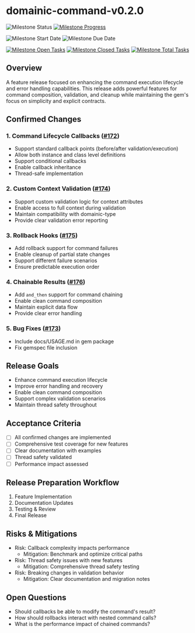 # domainic-command-v0.2.0

![Milestone Status](https://img.shields.io/badge/In%20Progress-orange?style=for-the-badge&label=Status)
[![Milestone Progress](https://img.shields.io/github/milestones/progress-percent/domainic/domainic/10?style=for-the-badge&label=Progress)](https://github.com/domainic/domainic/milestone/10)

![Milestone Start Date](https://img.shields.io/badge/TBD-blue?style=for-the-badge&label=Start%20Date)
![Milestone Due Date](https://img.shields.io/badge/TBD-blue?style=for-the-badge&label=Due%20Date)

[![Milestone Open Tasks](https://img.shields.io/github/issues-search/domainic/domainic?query=is%3Aopen%20milestone%3A%22domainic-command%20v0.2.0%22&style=for-the-badge&label=Open%20Tasks&color=red)](https://github.com/domainic/domainic/issues?q=is%3Aopen%20milestone%3A%22domainic-command%20v0.2.0%22)
[![Milestone Closed Tasks](https://img.shields.io/github/issues-search/domainic/domainic?query=is%3Aclosed%20milestone%3A%22domainic-command%20v0.2.0%22&style=for-the-badge&label=Closed%20Tasks&color=green)](https://github.com/domainic/domainic/issues?q=is%3Aclosed%20milestone%3A%22domainic-command%20v0.2.0%22)
[![Milestone Total Tasks](https://img.shields.io/github/issues-search/domainic/domainic?query=milestone%3A%22domainic-command%20v0.2.0%22&style=for-the-badge&label=Total%20Tasks&color=blue)](https://github.com/domainic/domainic/issues?q=milestone%3A%22domainic-command%20v0.2.0%22)

## Overview

A feature release focused on enhancing the command execution lifecycle and error handling capabilities. This release
adds powerful features for command composition, validation, and cleanup while maintaining the gem's focus on simplicity
and explicit contracts.

## Confirmed Changes

### 1. Command Lifecycle Callbacks ([#172](https://github.com/domainic/domainic/issues/172))

* Support standard callback points (before/after validation/execution)
* Allow both instance and class level definitions
* Support conditional callbacks
* Enable callback inheritance
* Thread-safe implementation

### 2. Custom Context Validation ([#174](https://github.com/domainic/domainic/issues/174))

* Support custom validation logic for context attributes
* Enable access to full context during validation
* Maintain compatibility with domainic-type
* Provide clear validation error reporting

### 3. Rollback Hooks ([#175](https://github.com/domainic/domainic/issues/175))

* Add rollback support for command failures
* Enable cleanup of partial state changes
* Support different failure scenarios
* Ensure predictable execution order

### 4. Chainable Results ([#176](https://github.com/domainic/domainic/issues/176))

* Add `and_then` support for command chaining
* Enable clean command composition
* Maintain explicit data flow
* Provide clear error handling

### 5. Bug Fixes ([#173](https://github.com/domainic/domainic/issues/173))

* Include docs/USAGE.md in gem package
* Fix gemspec file inclusion

## Release Goals

* Enhance command execution lifecycle
* Improve error handling and recovery
* Enable clean command composition
* Support complex validation scenarios
* Maintain thread safety throughout

## Acceptance Criteria

* [ ] All confirmed changes are implemented
* [ ] Comprehensive test coverage for new features
* [ ] Clear documentation with examples
* [ ] Thread safety validated
* [ ] Performance impact assessed

## Release Preparation Workflow

1. Feature Implementation
2. Documentation Updates
3. Testing & Review
4. Final Release

## Risks & Mitigations

* Risk: Callback complexity impacts performance
  * Mitigation: Benchmark and optimize critical paths
* Risk: Thread safety issues with new features
  * Mitigation: Comprehensive thread safety testing
* Risk: Breaking changes in validation behavior
  * Mitigation: Clear documentation and migration notes

## Open Questions

* Should callbacks be able to modify the command's result?
* How should rollbacks interact with nested command calls?
* What is the performance impact of chained commands?
